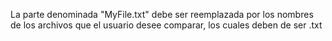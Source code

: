 La parte denominada "MyFile.txt" debe ser reemplazada por los nombres de los archivos que el usuario desee comparar, los cuales deben de ser .txt
